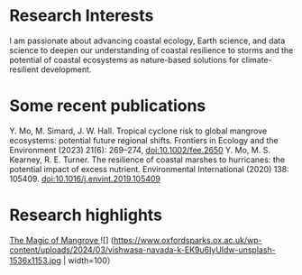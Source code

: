 # Research Interests
I am passionate about advancing coastal ecology, Earth science, and data science to deepen our understanding of coastal resilience to storms and the potential of coastal ecosystems as nature-based solutions for climate-resilient development. 

# Some recent publications
Y. Mo, M. Simard, J. W. Hall. Tropical cyclone risk to global mangrove ecosystems: potential future regional shifts. Frontiers in Ecology and the Environment (2023) 21(6): 269–274, [doi:10.1002/fee.2650](https://esajournals.onlinelibrary.wiley.com/doi/full/10.1002/fee.2650) 
Y. Mo, M. S. Kearney, R. E. Turner. The resilience of coastal marshes to hurricanes: the potential impact of excess nutrient. Environmental International (2020) 138: 105409. [doi:10.1016/j.envint.2019.105409](https://www.sciencedirect.com/science/article/pii/S0160412019312814#:~:text=Because%20excess%20nutrient%20can%20reduce,the%20marshes'%20susceptibility%20to%20hurricanes.)

# Research highlights
[The Magic of Mangrove ](https://www.youtube.com/watch?v=2gAxHTHOSKk)
![] (https://www.oxfordsparks.ox.ac.uk/wp-content/uploads/2024/03/vishwasa-navada-k-EK9u6IyUldw-unsplash-1536x1153.jpg | width=100）
